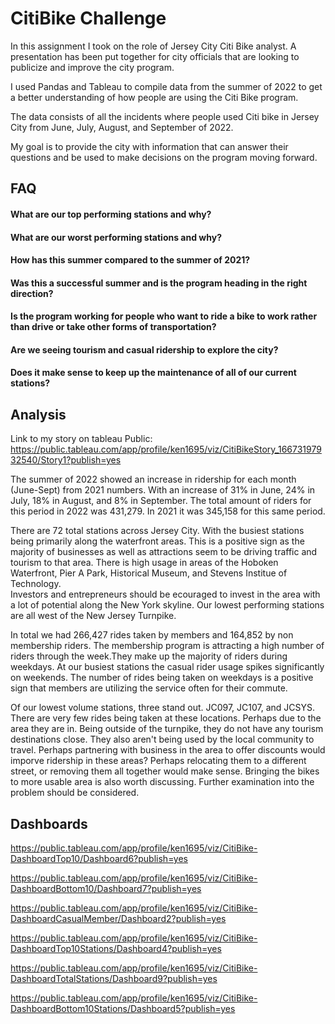 # CitiBike Challenge

In this assignment I took on the role of Jersey City Citi Bike analyst. A presentation has been put together for city officials that are looking to publicize and improve the city program. 

I used Pandas and Tableau to compile data from the summer of 2022 to get a better understanding of how people are using the Citi Bike program.

The data consists of all the incidents where people used Citi bike in Jersey City from June, July, August, and September of 2022.

My goal is to provide the city with information that can answer their questions and be used to make decisions on the program moving forward.




## FAQ

#### What are our top performing stations and why?


#### What are our worst performing stations and why?


#### How has this summer compared to the summer of 2021?

#### Was this a successful summer and is the program heading in the right direction?

#### Is the program working for people who want to ride a bike to work rather than drive or take other forms of transportation?

#### Are we seeing tourism and casual ridership to explore the city?

#### Does it make sense to keep up the maintenance of all of our current stations?


## Analysis

Link to my story on tableau Public:
https://public.tableau.com/app/profile/ken1695/viz/CitiBikeStory_16673197932540/Story1?publish=yes


The summer of 2022 showed an increase in ridership for each month (June-Sept) from 2021 numbers. With an increase of 31% in June, 24% in July, 18% in August, and 8% in September. 
The total amount of riders for this period in 2022 was 431,279. In 2021 it was 345,158 for this same period. 


There are 72 total stations across Jersey City. With the busiest stations being primarily along the waterfront areas. This is a positive sign as the majority of businesses as well as attractions seem to be driving traffic and tourism to that area. There is high usage in areas of the Hoboken Waterfront, Pier A Park, Historical Museum, and Stevens Institue of Technology.  
Investors and entrepreneurs should be ecouraged to invest in the area with a lot of potential along the New York skyline. 
Our lowest performing stations are all west of the New Jersey Turnpike. 

In total we had 266,427 rides taken by members and 164,852 by non membership riders. The membership program is attracting a high number of riders through the week.They make up the majority of riders during weekdays. At our busiest stations the casual rider usage spikes significantly on weekends. The number of rides being taken on weekdays is a positive sign that members are utilizing the service often for their commute.


Of our lowest volume stations, three stand out. JC097, JC107, and JCSYS. There are very few rides being taken at these locations. Perhaps due to the area they are in. Being outside of the turnpike, they do not have any tourism destinations close. They also aren't being used by the local community to travel. 
Perhaps partnering with business in the area to offer discounts would imporve ridership in these areas? 
Perhaps relocating them to a different street, or removing them all together would make sense. Bringing the bikes to more usable area is also worth discussing. Further examination into the problem should be considered. 

## Dashboards

https://public.tableau.com/app/profile/ken1695/viz/CitiBike-DashboardTop10/Dashboard6?publish=yes

https://public.tableau.com/app/profile/ken1695/viz/CitiBike-DashboardBottom10/Dashboard7?publish=yes

https://public.tableau.com/app/profile/ken1695/viz/CitiBike-DashboardCasualMember/Dashboard2?publish=yes

https://public.tableau.com/app/profile/ken1695/viz/CitiBike-DashboardTop10Stations/Dashboard4?publish=yes

https://public.tableau.com/app/profile/ken1695/viz/CitiBike-DashboardTotalStations/Dashboard9?publish=yes

https://public.tableau.com/app/profile/ken1695/viz/CitiBike-DashboardBottom10Stations/Dashboard5?publish=yes

